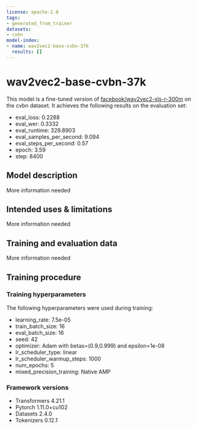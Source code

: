 ```yaml
---
license: apache-2.0
tags:
- generated_from_trainer
datasets:
- cvbn
model-index:
- name: wav2vec2-base-cvbn-37k
  results: []
---
```


<!-- This model card has been generated automatically according to the information the Trainer had access to. You
should probably proofread and complete it, then remove this comment. -->

# wav2vec2-base-cvbn-37k

This model is a fine-tuned version of [facebook/wav2vec2-xls-r-300m](https://huggingface.co/facebook/wav2vec2-xls-r-300m) on the cvbn dataset.
It achieves the following results on the evaluation set:
- eval_loss: 0.2288
- eval_wer: 0.3332
- eval_runtime: 329.8903
- eval_samples_per_second: 9.094
- eval_steps_per_second: 0.57
- epoch: 3.59
- step: 8400

## Model description

More information needed

## Intended uses & limitations

More information needed

## Training and evaluation data

More information needed

## Training procedure

### Training hyperparameters

The following hyperparameters were used during training:
- learning_rate: 7.5e-05
- train_batch_size: 16
- eval_batch_size: 16
- seed: 42
- optimizer: Adam with betas=(0.9,0.999) and epsilon=1e-08
- lr_scheduler_type: linear
- lr_scheduler_warmup_steps: 1000
- num_epochs: 5
- mixed_precision_training: Native AMP

### Framework versions

- Transformers 4.21.1
- Pytorch 1.11.0+cu102
- Datasets 2.4.0
- Tokenizers 0.12.1
